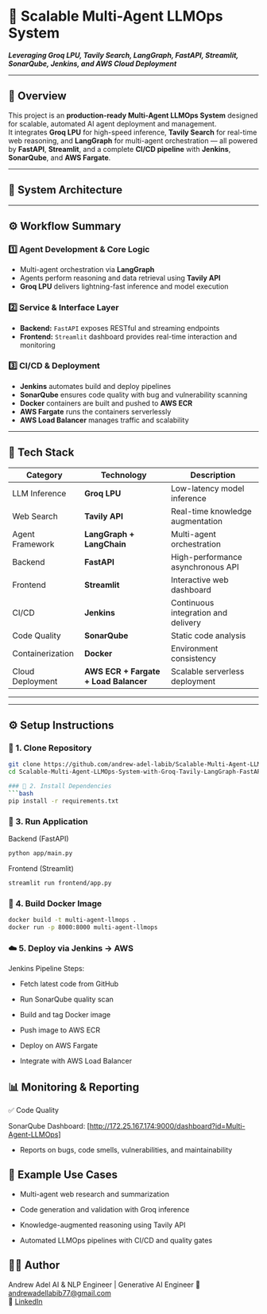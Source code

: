 # 🚀 Scalable Multi-Agent LLMOps System  
**_Leveraging Groq LPU, Tavily Search, LangGraph, FastAPI, Streamlit, SonarQube, Jenkins, and AWS Cloud Deployment_**

---

## 📘 Overview
This project is an **production-ready Multi-Agent LLMOps System** designed for scalable, automated AI agent deployment and management.  
It integrates **Groq LPU** for high-speed inference, **Tavily Search** for real-time web reasoning, and **LangGraph** for multi-agent orchestration — all powered by **FastAPI**, **Streamlit**, and a complete **CI/CD pipeline** with **Jenkins**, **SonarQube**, and **AWS Fargate**.

---

## 🧠 System Architecture


---

## ⚙️ Workflow Summary

### 1️⃣ Agent Development & Core Logic
- Multi-agent orchestration via **LangGraph**
- Agents perform reasoning and data retrieval using **Tavily API**
- **Groq LPU** delivers lightning-fast inference and model execution

### 2️⃣ Service & Interface Layer
- **Backend:** `FastAPI` exposes RESTful and streaming endpoints
- **Frontend:** `Streamlit` dashboard provides real-time interaction and monitoring

### 3️⃣ CI/CD & Deployment
- **Jenkins** automates build and deploy pipelines
- **SonarQube** ensures code quality with bug and vulnerability scanning
- **Docker** containers are built and pushed to **AWS ECR**
- **AWS Fargate** runs the containers serverlessly
- **AWS Load Balancer** manages traffic and scalability

---

## 🧰 Tech Stack

| Category | Technology | Description |
|-----------|-------------|-------------|
| LLM Inference | **Groq LPU** | Low-latency model inference |
| Web Search | **Tavily API** | Real-time knowledge augmentation |
| Agent Framework | **LangGraph + LangChain** | Multi-agent orchestration |
| Backend | **FastAPI** | High-performance asynchronous API |
| Frontend | **Streamlit** | Interactive web dashboard |
| CI/CD | **Jenkins** | Continuous integration and delivery |
| Code Quality | **SonarQube** | Static code analysis |
| Containerization | **Docker** | Environment consistency |
| Cloud Deployment | **AWS ECR + Fargate + Load Balancer** | Scalable serverless deployment |

---


---

## ⚙️ Setup Instructions

### 🧱 1. Clone Repository
```bash
git clone https://github.com/andrew-adel-labib/Scalable-Multi-Agent-LLMOps-System-with-Groq-Tavily-LangGraph-FastAPI-Streamlit-CICD-AWS-Deployment.git
cd Scalable-Multi-Agent-LLMOps-System-with-Groq-Tavily-LangGraph-FastAPI-Streamlit-CICD-AWS-Deployment

### 🐍 2. Install Dependencies
```bash
pip install -r requirements.txt
```
### 🧩 3. Run Application
Backend (FastAPI)
```bash
python app/main.py
```
Frontend (Streamlit)
```bash
streamlit run frontend/app.py
```

### 🐳 4. Build Docker Image
```bash
docker build -t multi-agent-llmops .
docker run -p 8000:8000 multi-agent-llmops
```

### ☁️ 5. Deploy via Jenkins → AWS

Jenkins Pipeline Steps:

- Fetch latest code from GitHub

- Run SonarQube quality scan

- Build and tag Docker image

- Push image to AWS ECR

- Deploy on AWS Fargate

- Integrate with AWS Load Balancer

## 📊 Monitoring & Reporting
✅ Code Quality

SonarQube Dashboard: [http://172.25.167.174:9000/dashboard?id=Multi-Agent-LLMOps]

- Reports on bugs, code smells, vulnerabilities, and maintainability

## 🧠 Example Use Cases

- Multi-agent web research and summarization

- Code generation and validation with Groq inference

- Knowledge-augmented reasoning using Tavily API

- Automated LLMOps pipelines with CI/CD and quality gates

## 👨‍💻 Author

Andrew Adel
AI & NLP Engineer | Generative AI Engineer
📧 [andrewadellabib77@gmail.com](mailto:andrewadellabib77@gmail.com)  
🔗 [LinkedIn](https://www.linkedin.com/in/andrew-adel-b865b1244/)
